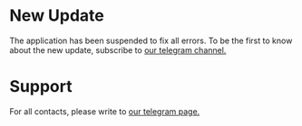 # New Update

The application has been suspended to fix all errors. To be the first to know about the new update, subscribe to [our telegram channel.](https://t.me/SoptaApp)

# Support

For all contacts, please write to [our telegram page.](https://t.me/SoptaSupport)
